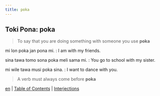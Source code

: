 ```yaml
---
title: poka
---
```


## Toki Pona: poka

> To say that you are doing something with someone you use **poka**

mi lon poka jan pona mi.
: I am with my friends.

sina tawa tomo sona poka meli sama mi.
: You go to school with my sister.

mi wile tawa musi poka sina.
: I want to dance with you.

> A verb must always come before **poka**

[en](42en.md) | [Table of Contents](toc.md) | [Interjections](44Interjections.md)
